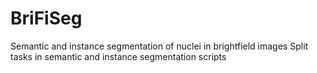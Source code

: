 # BriFiSeg
Semantic and instance segmentation of nuclei in brightfield images
Split tasks in semantic and instance segmentation scripts

